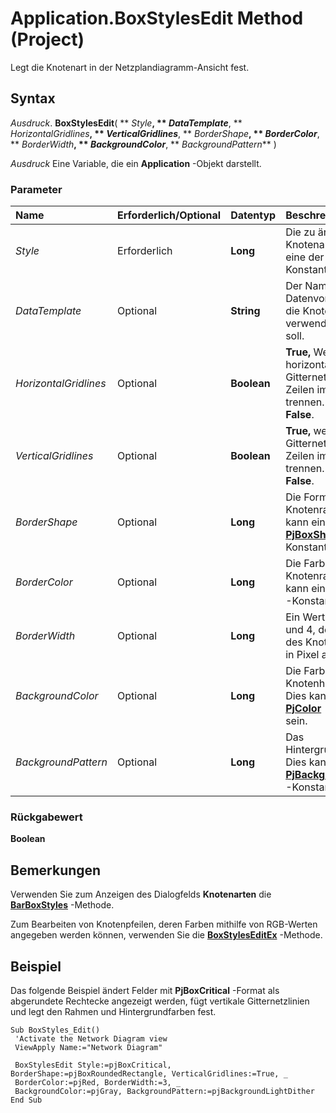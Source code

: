 
# Application.BoxStylesEdit Method (Project)

Legt die Knotenart in der Netzplandiagramm-Ansicht fest.


## Syntax

 _Ausdruck_. **BoxStylesEdit**( ** _Style_**, ** _DataTemplate_**, ** _HorizontalGridlines_**, ** _VerticalGridlines_**, ** _BorderShape_**, ** _BorderColor_**, ** _BorderWidth_**, ** _BackgroundColor_**, ** _BackgroundPattern_** )

 _Ausdruck_ Eine Variable, die ein **Application** -Objekt darstellt.


### Parameter



|**Name**|**Erforderlich/Optional**|**Datentyp**|**Beschreibung**|
|:-----|:-----|:-----|:-----|
| _Style_|Erforderlich|**Long**|Die zu ändernde Knotenart. Dies kann eine der  **[PjBoxStyle](c057bee9-5c28-f32a-2c0c-db8b56e9dc52.md)** -Konstanten sein.|
| _DataTemplate_|Optional|**String**|Der Name der Datenvorlage, die für die Knotenart verwendet werden soll.|
| _HorizontalGridlines_|Optional|**Boolean**|**True,** Wenn horizontale Gitternetzlinien die Zeilen im Feld trennen. anderenfalls **False**.|
| _VerticalGridlines_|Optional|**Boolean**|**True,** wenn vertikale Gitternetzlinien die Zeilen im Feld trennen. anderenfalls **False**.|
| _BorderShape_|Optional|**Long**|Die Form des Knotenrahmens. Dies kann eine der  **[PjBoxShape](eb3ce053-24bd-39ec-e990-00bc1046d2f3.md)** -Konstanten sein.|
| _BorderColor_|Optional|**Long**|Die Farbe des Knotenrahmens. Dies kann eine der  **[PjColor](46108cf5-1e35-9774-b424-6c84223d9aac.md)** -Konstanten sein.|
| _BorderWidth_|Optional|**Long**|Ein Wert zwischen 1 und 4, der die Breite des Knotenrahmens in Pixel angibt.|
| _BackgroundColor_|Optional|**Long**|Die Farbe des Knotenhintergrunds. Dies kann eine der  **[PjColor](46108cf5-1e35-9774-b424-6c84223d9aac.md)** -Konstanten sein.|
| _BackgroundPattern_|Optional|**Long**|Das Hintergrundmuster. Dies kann eine der  **[PjBackgroundPattern](ae452d71-3cfd-15c3-5435-4918fbaac4a1.md)** -Konstanten sein.|

### Rückgabewert

 **Boolean**


## Bemerkungen

Verwenden Sie zum Anzeigen des Dialogfelds  **Knotenarten** die **[BarBoxStyles](a548985d-f5f3-7646-3b05-b00a9232e370.md)** -Methode.

Zum Bearbeiten von Knotenpfeilen, deren Farben mithilfe von RGB-Werten angegeben werden können, verwenden Sie die  **[BoxStylesEditEx](8a473e08-7893-6871-d015-23e1791e67e3.md)** -Methode.


## Beispiel

Das folgende Beispiel ändert Felder mit  **PjBoxCritical** -Format als abgerundete Rechtecke angezeigt werden, fügt vertikale Gitternetzlinien und legt den Rahmen und Hintergrundfarben fest.


```
Sub BoxStyles_Edit() 
 'Activate the Network Diagram view 
 ViewApply Name:="Network Diagram" 
 
 BoxStylesEdit Style:=pjBoxCritical, BorderShape:=pjBoxRoundedRectangle, VerticalGridlines:=True, _ 
 BorderColor:=pjRed, BorderWidth:=3, _ 
 BackgroundColor:=pjGray, BackgroundPattern:=pjBackgroundLightDither 
End Sub
```

